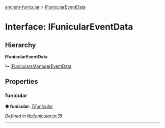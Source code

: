 [ancient-funicular](../README.md) > [IFunicularEventData](../interfaces/ifuniculareventdata.md)



# Interface: IFunicularEventData

## Hierarchy

**IFunicularEventData**

↳  [IFunicularsManagerEventData](ifunicularsmanagereventdata.md)









## Properties
<a id="funicular"></a>

###  funicular

**●  funicular**:  *[TFunicular](../#tfunicular)* 

*Defined in [lib/funicular.ts:35](https://github.com/AncientSouls/Funicular/blob/677ce38/src/lib/funicular.ts#L35)*





___


